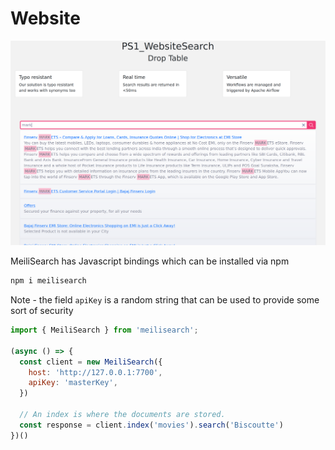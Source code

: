 # Website

![Demo Website](../assets/website.png)

MeiliSearch has Javascript bindings which can be installed via npm
```bash
npm i meilisearch
```
Note - the field `apiKey` is a random string that can be used to provide some sort of security
```js
import { MeiliSearch } from 'meilisearch';

(async () => {
  const client = new MeiliSearch({
    host: 'http://127.0.0.1:7700',
    apiKey: 'masterKey',
  })

  // An index is where the documents are stored.
  const response = client.index('movies').search('Biscoutte')
})()
```